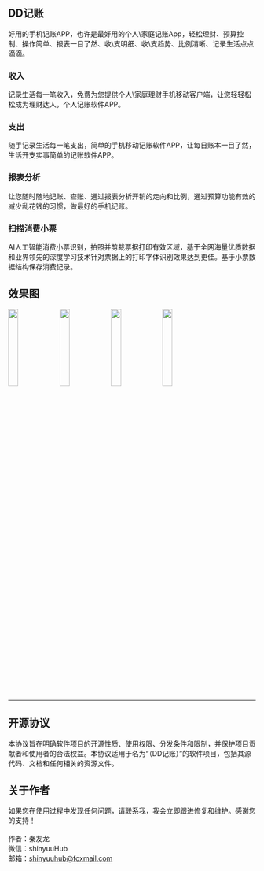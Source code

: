 ## DD记账
好用的手机记账APP，也许是最好用的个人\家庭记账App，轻松理财、预算控制、操作简单、报表一目了然、收\支明细、收\支趋势、比例清晰、记录生活点点滴滴。

### 收入
记录生活每一笔收入，免费为您提供个人\家庭理财手机移动客户端，让您轻轻松松成为理财达人，个人记账软件APP。

### 支出
随手记录生活每一笔支出，简单的手机移动记账软件APP，让每日账本一目了然，生活开支实事简单的记账软件APP。

### 报表分析
让您随时随地记账、查账、通过报表分析开销的走向和比例，通过预算功能有效的减少乱花钱的习惯，做最好的手机记账。

### 扫描消费小票
AI人工智能消费小票识别，拍照并剪裁票据打印有效区域，基于全网海量优质数据和业界领先的深度学习技术针对票据上的打印字体识别效果达到更佳。基于小票数据结构保存消费记录。

## 效果图
<img src="http://storage.dwtedx.com/income/images/guide0.jpg" width="20%"/>    <img src="http://storage.dwtedx.com/income/images/guide1.jpg" width="20%"/>    <img src="http://storage.dwtedx.com/income/images/guide2.jpg" width="20%"/>    <img src="http://storage.dwtedx.com/income/images/guide3.jpg" width="20%"/>
<hr/>

## 开源协议
本协议旨在明确软件项目的开源性质、使用权限、分发条件和限制，并保护项目贡献者和使用者的合法权益。本协议适用于名为“（DD记账）”的软件项目，包括其源代码、文档和任何相关的资源文件。

## 关于作者
如果您在使用过程中发现任何问题，请联系我，我会立即跟进修复和维护。感谢您的支持！<br/><br/>
作者：秦友龙<br/>
微信：shinyuuHub<br/>
邮箱：shinyuuhub@foxmail.com<br/>
